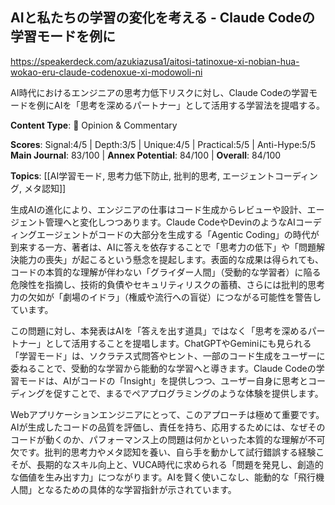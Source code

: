 ## AIと私たちの学習の変化を考える - Claude Codeの学習モードを例に

https://speakerdeck.com/azukiazusa1/aitosi-tatinoxue-xi-nobian-hua-wokao-eru-claude-codenoxue-xi-modowoli-ni

AI時代におけるエンジニアの思考力低下リスクに対し、Claude Codeの学習モードを例にAIを「思考を深めるパートナー」として活用する学習法を提唱する。

**Content Type**: 💭 Opinion & Commentary

**Scores**: Signal:4/5 | Depth:3/5 | Unique:4/5 | Practical:5/5 | Anti-Hype:5/5
**Main Journal**: 83/100 | **Annex Potential**: 84/100 | **Overall**: 84/100

**Topics**: [[AI学習モード, 思考力低下防止, 批判的思考, エージェントコーディング, メタ認知]]

生成AIの進化により、エンジニアの仕事はコード生成からレビューや設計、エージェント管理へと変化しつつあります。Claude CodeやDevinのようなAIコーディングエージェントがコードの大部分を生成する「Agentic Coding」の時代が到来する一方、著者は、AIに答えを依存することで「思考力の低下」や「問題解決能力の喪失」が起こるという懸念を提起します。表面的な成果は得られても、コードの本質的な理解が伴わない「グライダー人間」（受動的な学習者）に陥る危険性を指摘し、技術的負債やセキュリティリスクの蓄積、さらには批判的思考力の欠如が「劇場のイドラ」（権威や流行への盲従）につながる可能性を警告しています。

この問題に対し、本発表はAIを「答えを出す道具」ではなく「思考を深めるパートナー」として活用することを提唱します。ChatGPTやGeminiにも見られる「学習モード」は、ソクラテス式問答やヒント、一部のコード生成をユーザーに委ねることで、受動的な学習から能動的な学習へと導きます。Claude Codeの学習モードは、AIがコードの「Insight」を提供しつつ、ユーザー自身に思考とコーディングを促すことで、まるでペアプログラミングのような体験を提供します。

Webアプリケーションエンジニアにとって、このアプローチは極めて重要です。AIが生成したコードの品質を評価し、責任を持ち、応用するためには、なぜそのコードが動くのか、パフォーマンス上の問題は何かといった本質的な理解が不可欠です。批判的思考力やメタ認知を養い、自ら手を動かして試行錯誤する経験こそが、長期的なスキル向上と、VUCA時代に求められる「問題を発見し、創造的な価値を生み出す力」につながります。AIを賢く使いこなし、能動的な「飛行機人間」となるための具体的な学習指針が示されています。
